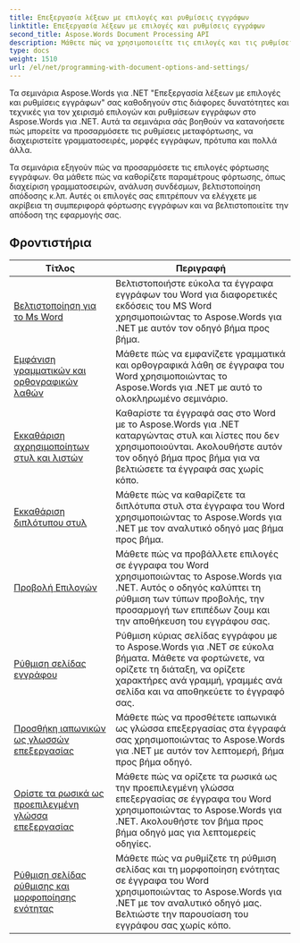 ```yaml
---
title: Επεξεργασία λέξεων με επιλογές και ρυθμίσεις εγγράφων
linktitle: Επεξεργασία λέξεων με επιλογές και ρυθμίσεις εγγράφων
second_title: Aspose.Words Document Processing API
description: Μάθετε πώς να χρησιμοποιείτε τις επιλογές και τις ρυθμίσεις εγγράφων για την προσαρμογή και τον έλεγχο της συμπεριφοράς των εγγράφων του Word με το Aspose.Words για .NET. Τα σεμινάρια σας καθοδηγούν στις διάφορες δυνατότητες, όπως ιδιότητες εγγράφου.
type: docs
weight: 1510
url: /el/net/programming-with-document-options-and-settings/
---
```

Τα σεμινάρια Aspose.Words για .NET "Επεξεργασία λέξεων με επιλογές και ρυθμίσεις εγγράφων" σας καθοδηγούν στις διάφορες δυνατότητες και τεχνικές για τον χειρισμό επιλογών και ρυθμίσεων εγγράφων στο Aspose.Words για .NET. Αυτά τα σεμινάρια σάς βοηθούν να κατανοήσετε πώς μπορείτε να προσαρμόσετε τις ρυθμίσεις μεταφόρτωσης, να διαχειριστείτε γραμματοσειρές, μορφές εγγράφων, πρότυπα και πολλά άλλα.

Τα σεμινάρια εξηγούν πώς να προσαρμόσετε τις επιλογές φόρτωσης εγγράφων. Θα μάθετε πώς να καθορίζετε παραμέτρους φόρτωσης, όπως διαχείριση γραμματοσειρών, ανάλυση συνδέσμων, βελτιστοποίηση απόδοσης κ.λπ. Αυτές οι επιλογές σας επιτρέπουν να ελέγχετε με ακρίβεια τη συμπεριφορά φόρτωσης εγγράφων και να βελτιστοποιείτε την απόδοση της εφαρμογής σας.

 ## Φροντιστήρια
| Τίτλος | Περιγραφή |
| --- | --- |
| [Βελτιστοποίηση για το Ms Word](./optimize-for-ms-word/) | Βελτιστοποιήστε εύκολα τα έγγραφα εγγράφων του Word για διαφορετικές εκδόσεις του MS Word χρησιμοποιώντας το Aspose.Words για .NET με αυτόν τον οδηγό βήμα προς βήμα. |
| [Εμφάνιση γραμματικών και ορθογραφικών λαθών](./show-grammatical-and-spelling-errors/) | Μάθετε πώς να εμφανίζετε γραμματικά και ορθογραφικά λάθη σε έγγραφα του Word χρησιμοποιώντας το Aspose.Words για .NET με αυτό το ολοκληρωμένο σεμινάριο. |
| [Εκκαθάριση αχρησιμοποίητων στυλ και λιστών](./cleanup-unused-styles-and-lists/) | Καθαρίστε τα έγγραφά σας στο Word με το Aspose.Words για .NET καταργώντας στυλ και λίστες που δεν χρησιμοποιούνται. Ακολουθήστε αυτόν τον οδηγό βήμα προς βήμα για να βελτιώσετε τα έγγραφά σας χωρίς κόπο. |
| [Εκκαθάριση διπλότυπου στυλ](./cleanup-duplicate-style/) | Μάθετε πώς να καθαρίζετε τα διπλότυπα στυλ στα έγγραφα του Word χρησιμοποιώντας το Aspose.Words για .NET με τον αναλυτικό οδηγό μας βήμα προς βήμα. |
| [Προβολή Επιλογών](./view-options/) | Μάθετε πώς να προβάλλετε επιλογές σε έγγραφα του Word χρησιμοποιώντας το Aspose.Words για .NET. Αυτός ο οδηγός καλύπτει τη ρύθμιση των τύπων προβολής, την προσαρμογή των επιπέδων ζουμ και την αποθήκευση του εγγράφου σας. |
| [Ρύθμιση σελίδας εγγράφου](./document-page-setup/) | Ρύθμιση κύριας σελίδας εγγράφου με το Aspose.Words για .NET σε εύκολα βήματα. Μάθετε να φορτώνετε, να ορίζετε τη διάταξη, να ορίζετε χαρακτήρες ανά γραμμή, γραμμές ανά σελίδα και να αποθηκεύετε το έγγραφό σας. |
| [Προσθήκη ιαπωνικών ως γλωσσών επεξεργασίας](./add-japanese-as-editing-languages/) | Μάθετε πώς να προσθέτετε ιαπωνικά ως γλώσσα επεξεργασίας στα έγγραφά σας χρησιμοποιώντας το Aspose.Words για .NET με αυτόν τον λεπτομερή, βήμα προς βήμα οδηγό. |
| [Ορίστε τα ρωσικά ως προεπιλεγμένη γλώσσα επεξεργασίας](./set-russian-as-default-editing-language/) | Μάθετε πώς να ορίζετε τα ρωσικά ως την προεπιλεγμένη γλώσσα επεξεργασίας σε έγγραφα του Word χρησιμοποιώντας το Aspose.Words για .NET. Ακολουθήστε τον βήμα προς βήμα οδηγό μας για λεπτομερείς οδηγίες. |
| [Ρύθμιση σελίδας ρύθμισης και μορφοποίησης ενότητας](./set-page-setup-and-section-formatting/) | Μάθετε πώς να ρυθμίζετε τη ρύθμιση σελίδας και τη μορφοποίηση ενότητας σε έγγραφα του Word χρησιμοποιώντας το Aspose.Words για .NET με τον αναλυτικό οδηγό μας. Βελτιώστε την παρουσίαση του εγγράφου σας χωρίς κόπο. |